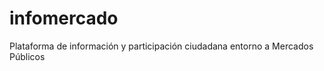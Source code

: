 infomercado
===========

Plataforma de información y participación ciudadana entorno a Mercados Públicos


